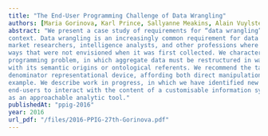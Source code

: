 ```yaml
---
title: "The End-User Programming Challenge of Data Wrangling"
authors: [Maria Gorinova, Karl Prince, Sallyanne Meakins, Alain Vuylsteke, Matthew Jones, Alan Blackwell]
abstract: "We present a case study of requirements for “data wrangling” capabilities in a healthcare application
context. Data wrangling is an increasingly common requirement for data scientists, policy makers,
market researchers, intelligence analysts, and other professions where existing data must be used in
ways that were not envisioned when it was first collected. We characterise data wrangling as a
programming problem, in which aggregate data must be restructured in ways that remain consistent
with its semantic origins or ontological referents. We recommend the table as a lowest common
denominator representational device, affording both direct manipulation and programming by
example. We describe work in progress, in which we have identified new opportunities for clinical
end-users to interact with the content of a customisable information system, through a focus on tables
as an approachable analytic tool."
publishedAt: "ppig-2016"
year: 2016
url_pdf: "/files/2016-PPIG-27th-Gorinova.pdf"
---
```

